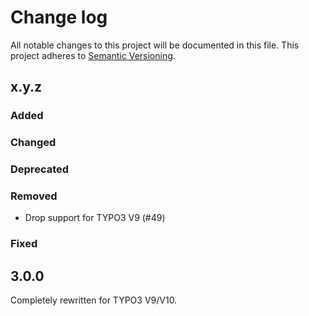 # Change log

All notable changes to this project will be documented in this file.
This project adheres to [Semantic Versioning](https://semver.org/).

## x.y.z

### Added

### Changed

### Deprecated

### Removed
- Drop support for TYPO3 V9 (#49)

### Fixed

## 3.0.0

Completely rewritten for TYPO3 V9/V10.
